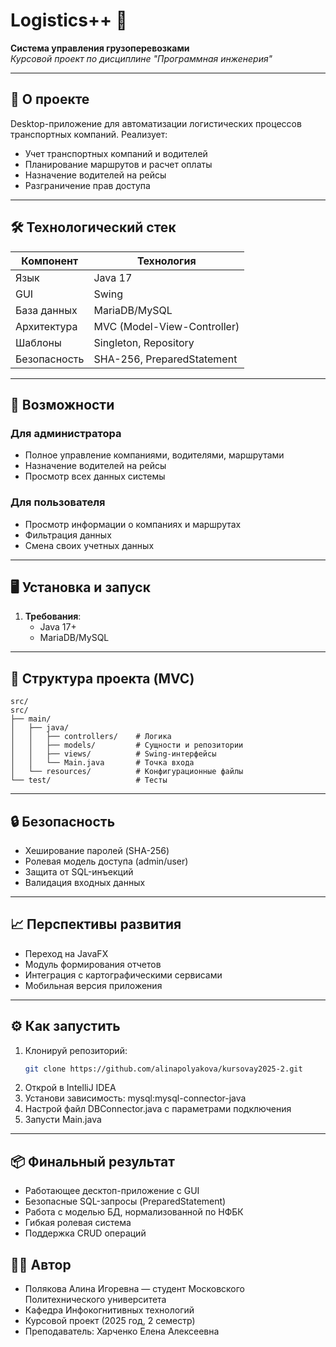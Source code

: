 # Logistics++ 🚛

**Система управления грузоперевозками**  
*Курсовой проект по дисциплине "Программная инженерия"*

---

## 📌 О проекте

Desktop-приложение для автоматизации логистических процессов транспортных компаний. Реализует:
- Учет транспортных компаний и водителей
- Планирование маршрутов и расчет оплаты
- Назначение водителей на рейсы
- Разграничение прав доступа

---

## 🛠 Технологический стек

| Компонент       | Технология                          |
|-----------------|-------------------------------------|
| Язык            | Java 17                             |
| GUI             | Swing                               |
| База данных     | MariaDB/MySQL                       |
| Архитектура     | MVC (Model-View-Controller)         |
| Шаблоны         | Singleton, Repository               |
| Безопасность    | SHA-256, PreparedStatement          |

---

## 🚀 Возможности

### Для администратора
- Полное управление компаниями, водителями, маршрутами
- Назначение водителей на рейсы
- Просмотр всех данных системы

### Для пользователя
- Просмотр информации о компаниях и маршрутах
- Фильтрация данных
- Смена своих учетных данных

---

## 🖥️ Установка и запуск

1. **Требования**:
   - Java 17+
   - MariaDB/MySQL

  
---

## 🧱 Структура проекта (MVC)

```
src/
src/
├── main/
│   ├── java/
│   │   ├── controllers/    # Логика
│   │   ├── models/         # Сущности и репозитории
│   │   ├── views/          # Swing-интерфейсы
│   │   └── Main.java       # Точка входа
│   └── resources/          # Конфигурационные файлы
└── test/                   # Тесты
```


---

## 🔒 Безопасность

- Хеширование паролей (SHA-256)
- Ролевая модель доступа (admin/user)
- Защита от SQL-инъекций
- Валидация входных данных

---

## 📈 Перспективы развития

- Переход на JavaFX
- Модуль формирования отчетов
- Интеграция с картографическими сервисами
- Мобильная версия приложения

---

## ⚙️ Как запустить

1. Клонируй репозиторий:
   ```bash
   git clone https://github.com/alinapolyakova/kursovay2025-2.git
2. Открой в IntelliJ IDEA
3. Установи зависимость: mysql:mysql-connector-java
4. Настрой файл DBConnector.java с параметрами подключения
5. Запусти Main.java

---

## 📦 Финальный результат

- Работающее десктоп-приложение с GUI
- Безопасные SQL-запросы (PreparedStatement)
- Работа с моделью БД, нормализованной по НФБК
- Гибкая ролевая система
- Поддержка CRUD операций

## 👨‍💻 Автор
- Полякова Алина Игоревна — студент Московского Политехнического университета
- Кафедра Инфокогнитивных технологий
- Курсовой проект (2025 год, 2 семестр)
- Преподаватель: Харченко Елена Алексеевна



